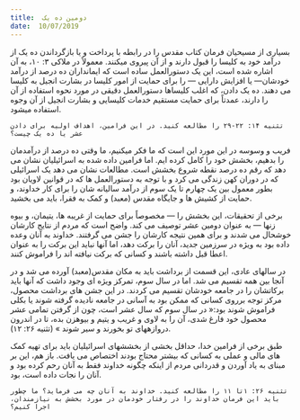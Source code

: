 ```yaml
---
title:  دومین ده یک
date:  10/07/2019
---
```


بسیاری از مسیحیان فرمان کتاب مقدس را در رابطه با پرداخت و یا بازگرداندن ده یک از درآمد خود به کلیسا را قبول دارند و از آن پیروی میکنند. معمولاً در ملاکی ۳: ۱۰، به آن اشاره شده است، این یک دستورالعمل ساده است که ایمانداران ده درصد از درآمد خودشان— یا افزایش دارایی — را برای حمایت از امور کلیسا در بشارت انجیل به کلیسا می دهند. ده یک دادن، که اغلب کلیساها دستورالعمل دقیقی در مورد نحوه استفاده از آن را دارند، عمدتاً برای حمایت مستقیم خدمات کلیسایی و بشارت انجیل از آن وجوه استفاده میشود.

`تثنیه ۱۴: ۲۲-۲۹ را مطالعه کنید. در این فرامین، اهداف اولیه برای دادن عشر یا ده یک چیست؟`

فریب و وسوسه در این مورد این است که ما فکر میکنیم، ما وقتی ده درصد از درآمدمان را بدهیم، بخشش خود را کامل کرده ایم. اما فرامین داده شده به اسرائیلیان نشان می دهد که رقم ده درصد نقطه شروع بخشش است. مطالعات نشان می دهد یک اسرائیلی که در دوران کهن زندگی می کرد و با توجه به دستورالعمل ها که در قوانین لاویان بود بطور معمول بین یک چهارم تا یک سوم از درآمد سالیانه شان را برای کار خداوند، و حمایت از کشیش ها و جایگاه مقدس (معبد) و کمک به فقرا، باید می بخشید.

برخی از تحقیقات، این بخشش را — مخصوصاً برای حمایت از غریبه ها، یتیمان، و بیوه زنها — به عنوان دومین عشر توصیف می کند. واضح است که مردم از نتایج کارشان خوشحال می شدند و برای همین نتیجه کارشان را جشن می گرفتند. خداوند به آنان وعده داده بود به ویژه در سرزمین جدید، آنان را برکت دهد، اما آنها نباید این برکت را به عنوان اعطا قبل داشته باشند و کسانی که برکت نیافته اند را فراموش کنند.

در سالهای عادی، این قسمت از برداشت باید به مکان مقدس(معبد) آورده می شد و در آنجا بین همه تقسیم می شد. اما در سال سوم، تمرکز ویژه ای وجود داشت که آنها باید برکاتشان را در جامعه خودشان تقسیم می کردند. در این جشن های برداشت محصول، مرکز توجه برروی کسانی که ممکن بود به آسانی در جامعه نادیده گرفته شوند یا بکلی فراموش شوند بود:« در سال سوم که سال عشر است، چون از گرفتن تمامی عشر محصول خود فارغ شدی، آن را به لاوی و غریب و یتیم و بیوهزن بده، تا در اندرون دروازههای تو بخورند و سیر شوند » (تثنیه ۲۶: ۱۲).

طبق برخی از فرامین خدا، حداقل بخشی از بخششهای اسرائیلیان باید برای تهیه کمک های مالی و عملی به کسانی که بیشتر محتاج بودند اختصاص می یافت. باز هم، این بر مبنای به یاد آوردن و قدردانی مردم از اینکه چگونه خداوند فقط به آنان رحم کرده بود و آنان را نجات داده است، بود.

`تثنیه ۲۶: ۱تا ۱۱ را مطالعه کنید. خداوند به آنان چه می فرماید؟ ما چطور باید این فرمان خداوند را در رفتار خودمان در مورد بخشش به نیازمندان، اجرا کنیم؟`